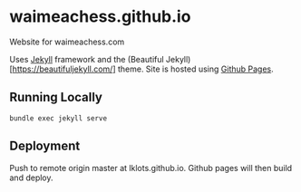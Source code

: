 # waimeachess.github.io
Website for waimeachess.com

Uses [Jekyll](https://jekyllrb.com/) framework and the (Beautiful Jekyll)[https://beautifuljekyll.com/] theme. Site is hosted using [Github Pages](https://github.com/lklots/waimeachess.github.io/actions).

## Running Locally

`bundle exec jekyll serve`

## Deployment

Push to remote origin master at lklots.github.io. Github pages will then build and deploy.

